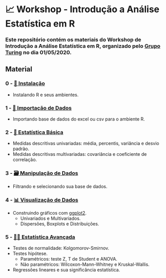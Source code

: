 # 📈 Workshop - Introdução a Análise Estatística em R

### Este repositório contém os materiais do Workshop de **Introdução a Análise Estatística em R**, organizado pelo **[Grupo Turing](https://www.facebook.com/grupoturing.poliusp/)** no dia 01/05/2020.

## **Material**

### 0 - [🔽 Instalação](0-instalacao.md)

  - Instalando R e seus ambientes.

### 1 - [📂 Importação de Dados](1-importando-dados.ipynb)

  - Importando base de dados do excel ou csv para o ambiente R.

### 2 - [🎰 Estatística Básica](2-estatistica-basica.ipynb)

  - Medidas descritivas univariadas: média, percentis, variância e desvio padrão.
  - Medidas descritivas multivariadas: covariância e coeficiente de correlação.

### 3 - [🗃 Manipulação de Dados](3-manipulacao-de-dados.ipynb)

  - Filtrando e selecionando sua base de dados.

### 4 - [📊 Visualização de Dados](4-visualizacao-de-dadosipynb)

  - Construindo gráficos com [ggplot2](https://ggplot2.tidyverse.org/).
    - Univariados e Multivariados.
    - Dispersões, Boxplots e Distribuições.

### 5 - [👩‍💻 Estatística Avançada](5-estatistica-avancada.ipynb)

  - Testes de normalidade: Kolgomorov-Smirnov.
  - Testes hipótese.
    - Paramétricos: teste Z, T de Student e ANOVA.
    - Não paramétricos: Wilcoxon-Mann-Whitney e Kruskal-Wallis. 
  - Regressões lineares e sua significância estatística.
